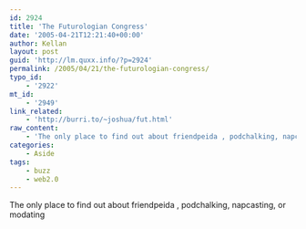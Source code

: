```yaml
---
id: 2924
title: 'The Futurologian Congress'
date: '2005-04-21T12:21:40+00:00'
author: Kellan
layout: post
guid: 'http://lm.quxx.info/?p=2924'
permalink: /2005/04/21/the-futurologian-congress/
typo_id:
    - '2922'
mt_id:
    - '2949'
link_related:
    - 'http://burri.to/~joshua/fut.html'
raw_content:
    - 'The only place to find out about friendpeida , podchalking, napcasting, or modating'
categories:
    - Aside
tags:
    - buzz
    - web2.0
---
```


The only place to find out about friendpeida , podchalking, napcasting, or modating